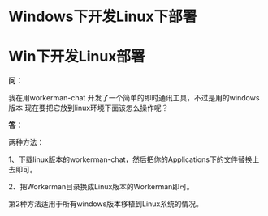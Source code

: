 # Windows下开发Linux下部署

# Win下开发Linux部署

**问：**

我在用workerman-chat 开发了一个简单的即时通讯工具，不过是用的windows版本 现在要把它放到linux环境下面该怎么操作呢？

**答：**

两种方法：

1、下载linux版本的workerman-chat，然后把你的Applications下的文件替换上去即可。

2、把Workerman目录换成Linux版本的Workerman即可。

第2种方法适用于所有windows版本移植到Linux系统的情况。
